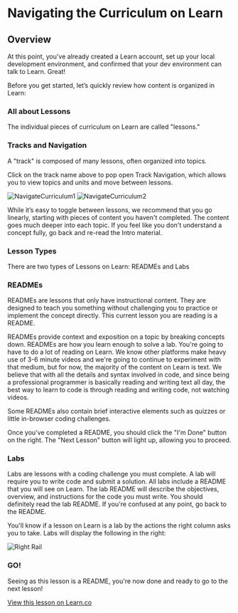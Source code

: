 # Navigating the Curriculum on Learn

## Overview

At this point, you've already created a Learn account, set up your local development environment, and confirmed that your dev environment can talk to Learn. Great!

Before you get started, let’s quickly review how content is organized in Learn:

### All about Lessons

The individual pieces of curriculum on Learn are called "lessons."

### Tracks and Navigation
A "track" is composed of many lessons, often organized into topics.

Click on the track name above to pop open Track Navigation, which allows you to view topics and units and move between lessons.

<img src='https://s3.amazonaws.com/learn-verified/NavigateCurriculum1.png' alt='NavigateCurriculum1' style='max-width: 600px;' />

<img src='https://s3.amazonaws.com/learn-verified/NavigateCurriculum2.png' alt='NavigateCurriculum2' style='max-width: 600px;'/>

While it’s easy to toggle between lessons, we recommend that you go linearly, starting with pieces of content you haven't completed. The content goes much deeper into each topic. If you feel like you don't understand a concept fully, go back and re-read the Intro material.

### Lesson Types
There are two types of Lessons on Learn: READMEs and Labs

### READMEs
READMEs are lessons that only have instructional content. They are designed to teach you something without challenging you to practice or implement the concept directly. This current lesson you are reading is a README.

READMEs provide context and exposition on a topic by breaking concepts down. READMEs are how you learn enough to solve a lab.
You're going to have to do a lot of reading on Learn. We know other platforms make heavy use of 3-6 minute videos and we're going to continue to experiment with that medium, but for now, the majority of the content on Learn is text. We believe that with all the details and syntax involved in code, and since being a professional programmer is basically reading and writing text all day, the best way to learn to code is through reading and writing code, not watching videos.

Some READMEs also contain brief interactive elements such as quizzes or little in-browser coding challenges.

Once you've completed a README, you should click the "I'm Done" button on the right. The "Next Lesson" button will light up, allowing you to proceed.

### Labs

Labs are lessons with a coding challenge you must complete. A lab will require you to write code and submit a solution.
All labs include a README that you will see on Learn. The lab README will describe the objectives, overview, and instructions for the code you must write. You should definitely read the lab README. If you're confused at any point, go back to the README.

You'll know if a lesson on Learn is a lab by the actions the right column asks you to take. Labs will display the following in the right:

<img src='https://s3.amazonaws.com/learn-verified/right_rail_lab.png' alt='Right Rail' />

### GO! 

Seeing as this lesson is a README, you're now done and ready to go to the next lesson!


<a href='https://learn.co/lessons/welcome-one' data-visibility='hidden'>View this lesson on Learn.co</a>
